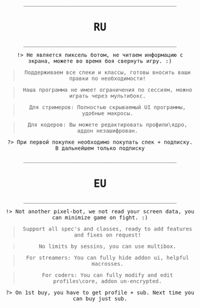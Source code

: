 <kbd style="width: 35%; height: auto; text-align: center; border: 2px solid  smoke; border-radius:25px">
<p>________________________________________________</p> 

# RU

<p>________________________________________________</p> 

!> Не является пиксель ботом, не читаем информацию с экрана, можете во время боя свернуть игру. :)

> Поддерживаем все спеки и классы, готовы вносить ваши правки по необходимости!

> Наша программа не имеет ограничения по сессиям, можно играть через мультибокс.

> Для стримеров: Полностью скрываемый UI программы, удобные макросы.

> Для кодеров: Вы можете редактировать профили\ядро, аддон незашифрован.

?> При первой покупке необходимо покупать спек + подписку. В дальнейшем только подписку

</kbd>



<kbd style="width: 35%;  height: auto; text-align: center; border: 2px solid  smoke; border-radius:25px">
<p>________________________________________________</p> 

# EU

<p>________________________________________________</p> 


!> Not another pixel-bot, we not read your screen data, you can minimize game on fight. :)

> Support all spec's and classes, ready to add features and fixes on request!

> No limits by sessins, you can use multibox.

> For streamers: You can fully hide addon ui, helpful macrosses.

> For coders: You can fully modify and edit profiles\core, addon un-encrypted.

?> On 1st buy, you have to get profile + sub. Next time you can buy just sub.
</kbd>